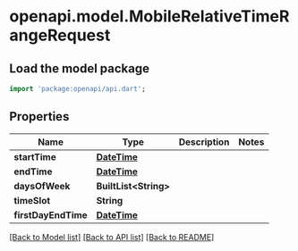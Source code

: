 # openapi.model.MobileRelativeTimeRangeRequest

## Load the model package
```dart
import 'package:openapi/api.dart';
```

## Properties
Name | Type | Description | Notes
------------ | ------------- | ------------- | -------------
**startTime** | [**DateTime**](DateTime.md) |  | 
**endTime** | [**DateTime**](DateTime.md) |  | 
**daysOfWeek** | **BuiltList&lt;String&gt;** |  | 
**timeSlot** | **String** |  | 
**firstDayEndTime** | [**DateTime**](DateTime.md) |  | 

[[Back to Model list]](../README.md#documentation-for-models) [[Back to API list]](../README.md#documentation-for-api-endpoints) [[Back to README]](../README.md)


